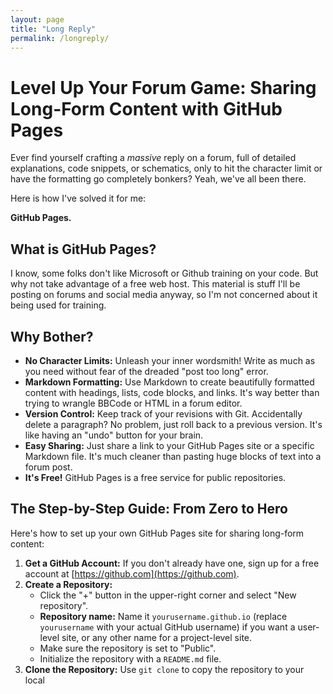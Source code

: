 ```yaml
---
layout: page
title: "Long Reply"
permalink: /longreply/
--- 
```

# Level Up Your Forum Game: Sharing Long-Form Content with GitHub Pages

Ever find yourself crafting a *massive* reply on a forum, full of detailed explanations, code snippets, or schematics, only to hit the character limit or have the formatting go completely bonkers? Yeah, we've all been there.

Here is how I've solved it for me:

**GitHub Pages.**

## What is GitHub Pages?

I know, some folks don't like Microsoft or Github training on your code. But why not take advantage of a free web host. This material is stuff I'll be posting on forums and social media anyway, so I'm not concerned about it being used for training.

## Why Bother?

*   **No Character Limits:** Unleash your inner wordsmith! Write as much as you need without fear of the dreaded "post too long" error.
*   **Markdown Formatting:** Use Markdown to create beautifully formatted content with headings, lists, code blocks, and links. It's way better than trying to wrangle BBCode or HTML in a forum editor.
*   **Version Control:** Keep track of your revisions with Git. Accidentally delete a paragraph? No problem, just roll back to a previous version. It's like having an "undo" button for your brain.
*   **Easy Sharing:** Just share a link to your GitHub Pages site or a specific Markdown file. It's much cleaner than pasting huge blocks of text into a forum post.
*   **It's Free!** GitHub Pages is a free service for public repositories.

## The Step-by-Step Guide: From Zero to Hero

Here's how to set up your own GitHub Pages site for sharing long-form content:

1.  **Get a GitHub Account:** If you don't already have one, sign up for a free account at [https://github.com](https://github.com).
2.  **Create a Repository:**
    *   Click the "+" button in the upper-right corner and select "New repository".
    *   **Repository name:** Name it `yourusername.github.io` (replace `yourusername` with your actual GitHub username) if you want a user-level site, or any other name for a project-level site.
    *   Make sure the repository is set to "Public".
    *   Initialize the repository with a `README.md` file.
3.  **Clone the Repository:** Use `git clone` to copy the repository to your local 